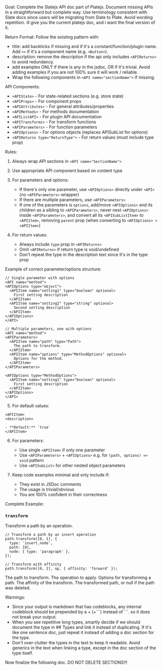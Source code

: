 Goal:
Complete the Slatejs API doc part of Platejs. Document missing APIs in a straightforward but complete way. Use terminology consistent with Slate docs since users will be migrating from Slate to Plate. Avoid wording repetition. ill give you the current platejs doc, and i want the final version of it.

Return Format:
Follow the existing pattern with:

- title: add backticks if missing and if it's a constant/function/plugin name. Add `<>` if it's a component name (e.g. `<Button>`).
- description: remove the description if the api only includes `<APIReturns>` to avoid redundancy.
- add examples ONLY if there is any in the jsdoc, OR if it's trivial. Avoid adding examples if you are not 100% sure it will work / reliable.
- Wrap the following components in `<API name="sectionName">` if missing.

API Components:

- `<APIState>` - For state-related sections (e.g. store state)
- `<APIProps>` - For component props
- `<APIAttributes>` - For general attributes/properties
- `<APIMethods>` - For methods documentation
- `<APIListAPI>` - For plugin API documentation
- `<APITransforms>` - For transform functions
- `<APIParameters>` - For function parameters
- `<APIOptions>` - For options objects (replaces APISubList for options)
- `<APIReturns type="ReturnType">` - For return values (must include type prop)

Rules:

1. Always wrap API sections in `<API name="SectionName">`
2. Use appropriate API component based on content type
3. For parameters and options:

   - If there's only one parameter, use `<APIOptions>` directly under `<API>` (no `<APIParameters>` wrapper)
   - If there are multiple parameters, use `<APIParameters>`
   - If one of the parameters is `options`, add/move `<APIOptions>` and its children as a sibling to `<APIParameters>`, never nest `<APIOptions>` inside `<APIParameters>`, and convert all its `<APISubListItem>` to `<APIItem>`, removing `parent` prop (when converting to `<APIOptions> > <APIItem>`)

4. For return values:
   - Always include `type` prop in `<APIReturns>`
   - Omit `<APIReturns>` if return type is void/undefined
   - Don't repeat the type in the description text since it's in the type prop

Example of correct parameter/options structure:

```tsx
// Single parameter with options
<API name="method">
<APIOptions type="object">
  <APIItem name="setting1" type="boolean" optional>
    First setting description
  </APIItem>
  <APIItem name="setting2" type="string" optional>
    Second setting description
  </APIItem>
</APIOptions>
</API>

// Multiple parameters, one with options
<API name="method">
<APIParameters>
  <APIItem name="path" type="Path">
    The path to transform.
  </APIItem>
  <APIItem name="options" type="MethodOptions" optional>
    Options for the method.
  </APIItem>
</APIParameters>

<APIOptions type="MethodOptions">
  <APIItem name="setting1" type="boolean" optional>
    First setting description
  </APIItem>
</APIOptions>
</API>
```

5. For default values:

```
<APIItem>
<description>

- **Default:** `true`
</APIItem>
```

6. For parameters:

   - Use single `<APIItem>` if only one parameter
   - Use `<APIParameters>` + `<APIOptions>` e.g. for `(path, options) => void` pattern
   - Use `<APISubList>` for other nested object parameters

7. Keep code examples minimal and only include if:
   - They exist in JSDoc comments
   - The usage is trivial/obvious
   - You are 100% confident in their correctness

Complete Example:

### `transform`

Transform a path by an operation.

```tsx
// Transform a path by an insert operation
path.transform([0, 1], {
  type: 'insert_node',
  path: [0],
  node: { type: 'paragraph' },
});

// Transform with affinity
path.transform([0, 2], op, { affinity: 'forward' });
```

<API name="transform">
<APIParameters>
  <APIItem name="path" type="Path">
    The path to transform.
  </APIItem>
  <APIItem name="operation" type="Operation">
    The operation to apply.
  </APIItem>
  <APIItem name="options" type="PathTransformOptions" optional>
    Options for transforming a path.
  </APIItem>
</APIParameters>

<APIOptions type="PathTransformOptions">
  <APIItem name="affinity" type="TextDirection | null" optional>
    The affinity of the transform.
  </APIItem>
</APIOptions>

<APIReturns type="Path | null">
  The transformed path, or null if the path was deleted.
</APIReturns>
</API>

Warnings:

- Since your output is markdown that has codeblocks, any internal codeblock should be prepended by a + (+\`\`\`) instead of \`\`\`. so it does not break your output.
- When you see repetitive long types, smartly decide if we should document the type in ## Types and link it instead of duplicating. If it's like one sentence doc, just repeat it instead of adding a doc section for the type.
- Don't over-clutter the types in the text to keep it readable. Avoid generics in the text when linking a type, except in the doc section of the type itself.

Now finalize the following doc. DO NOT DELETE SECTIONS!!!
